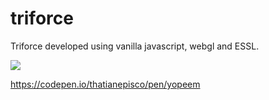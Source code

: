 # triforce

Triforce developed using vanilla javascript, webgl and ESSL.

<img src="http://www.thatianepisco.com/images/triforce.jpg"/>

https://codepen.io/thatianepisco/pen/yopeem
